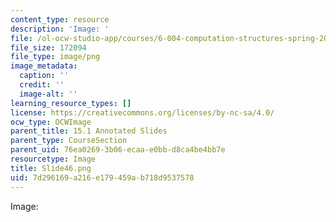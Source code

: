```yaml
---
content_type: resource
description: 'Image: '
file: /ol-ocw-studio-app/courses/6-004-computation-structures-spring-2017/7d296169a216e179459ab718d9537578_Slide46.png
file_size: 172094
file_type: image/png
image_metadata:
  caption: ''
  credit: ''
  image-alt: ''
learning_resource_types: []
license: https://creativecommons.org/licenses/by-nc-sa/4.0/
ocw_type: OCWImage
parent_title: 15.1 Annotated Slides
parent_type: CourseSection
parent_uid: 76ea0269-3b06-ecaa-e0bb-d8ca4be4bb7e
resourcetype: Image
title: Slide46.png
uid: 7d296169-a216-e179-459a-b718d9537578
---
```

Image: 